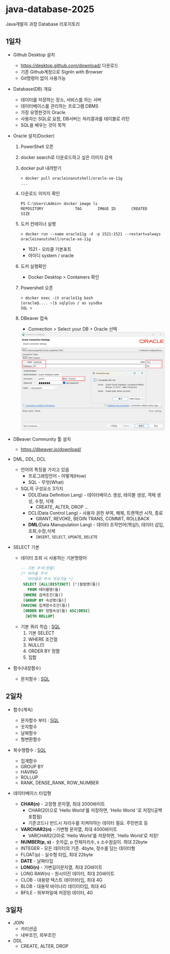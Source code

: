 # java-database-2025
Java개발자 과정 Database 리포지토리

## 1일차
- Github Desktop 설치
    - https://desktop.github.com/download/ 다운로드
    - 기존 Github계정으로 SignIn with Browser 
    - Git명령어 없이 사용가능
- Database(DB) 개요
    - 데이터를 저장하는 장소, 서비스를 하는 서버
    - 데이터베이스를 관리하는 프로그램 DBMS
    - 가장 유명한것이 Oracle
    - 사용자는 SQL로 요청, DB서버는 처리결과를 테이블로 리턴
    - SQL을 배우는 것이 목적
- Oracle 설치(Docker)
    1. PowerShell 오픈
    2. docker search로 다운로드하고 싶은 이미지 검색
    3. docker pull 내려받기
        ```shell
        > docker pull oracleinanutshell/oracle-xe-11g
        ...
        ```
    4. 다운로드 이미지 확인
        ```shell
        PS C:\Users\Admin> docker image ls
        REPOSITORY              TAG       IMAGE ID       CREATED        SIZE
        ```
    5. 도커 컨테이너 실행
        ```shell
        > docker run --name oracle11g -d -p 1521:1521 --restart=always oracleinanutshell/oracle-xe-11g
        ```

        - 1521 - 오라클 기본포트
        - 아이디 system / oracle
    6. 도커 실행확인 
        - Docker Desktop > Containers 확인
    6. Powershell 오픈
        ```shell
        > docker exec -it oracle11g bash
        [oracle@.... ~]$ sqlplus / as sysdba
        SQL >
        ```
    7. DBeaver 접속
        - Connection > Select your DB > Oracle 선택

        <img src="./image/db001.png" width="650">

- DBeaver Community 툴 설치
    - https://dbeaver.io/download/
- DML, DDL, DCL
    - 언어의 특징을 가지고 있음
        - 프로그래밍언어 - 어떻게(How)
        - SQL - 무엇(What)
    - SQL의 구성요소 3가지
        - DDL(Data Definition Lang) - 데이터베이스 생성, 테이블 생성, 객체 생성, 수정, 삭제
            - CREATE, ALTER, DROP ...
        - DCL(Data Control Lang) - 사용자 권한 부여, 해제, 트랜잭션 시작, 종료
            - GRANT, REVOKE, BEGIN TRANS, COMMIT, ROLLBACK
        - **DML**(Data Manupulation Lang) - 데이터 조작언어(핵심!), 데이터 삽입,조회,수정,삭제
            - `INSERT`, `SELECT`, `UPDATE`, `DELETE`
- SELECT 기본
    - 데이터 조회 시 사용하는 기본명령어
        ```sql
        -- 기본 주석(한줄)
        /* 여러줄 주석 
           여러줄로 주석 작성가능 */
         SELECT [ALL|DISTINCT] [*|컬럼명(들)]
           FROM 테이블명(들)
         [WHERE 검색조건(들)]
         [GROUP BY 속성명(들)]
        [HAVING 집계함수조건(들)]
         [ORDER BY 정렬속성(들) ASC|DESC]
          [WITH ROLLUP]
        ```
    - 기본 쿼리 학습 : [SQL](./day01/sql01_select기본.sql)
        1. 기본 SELECT
        2. WHERE 조건절
        3. NULL(!)
        4. ORDER BY 정렬
        5. 집합

- 함수(내장함수)
    - 문자함수 : [SQL](./day01/sql02_함수.sql)

## 2일차
- 함수(계속)
    - 문자함수 부터 : [SQL](./day02/sql01_함수계속.sql)
    - 숫자함수
    - 날짜함수
    - 형변환함수
- 복수행함수 : [SQL](./day02/sql02_복수행함수.sql)
    - 집계함수 
    - GROUP BY
    - HAVING
    - ROLLUP
    - RANK, DENSE_RANK, ROW_NUMBER 

- 데이터베이스 타입형
    - **CHAR(n)** - 고정형 문자열, 최대 2000바이트
        - CHAR(20)으로 'Hello World'를 저장하면, 'Hello World         '로 저장!(공백포함됨)
        - 기준코드나 반드시 자리수를 지켜야하는 데이터 필요. 주민번호 등
    - **VARCHAR2(n)** - 가변형 문자열, 최대 4000바이트
        - VARCHAR2(20)로 'Hello World'를 저장하면, 'Hello World'로 저장!
    - **NUMBER(p, s)** - 숫자값, p 전체자리수, s 소수점길이. 최대 22byte
    - INTEGER - 모든 데이터의 기준. 4byte, 정수를 담는 데이터형
    - FLOAT(p) - 실수형 타입, 최대 22byte
    - **DATE** - 날짜타입
    - **LONG(n)** - 가변길이문자열, 최대 2G바이트
    - LONG RAW(n) - 원시이진 데이터, 최대 2G바이트
    - CLOB - 대용량 텍스트 데이터타입, 최대 4G
    - BLOB - 대용략 바이너리 데이터타입, 최대 4G
    - BFILE - 외부파일에 저장된 데이터, 4G

## 3일차
- JOIN 
    - 카티션곱    
    - 내부조인, 외부조인
- DDL 
    - CREATE, ALTER, DROP
